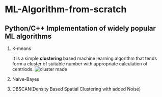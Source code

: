 # ML-Algorithm-from-scratch
## Python/C++ Implementation of widely popular ML algorithms


1. K-means

     It is a simple **clustering** based machine learning algorithm that tends form a cluster of suitable number with appropriate calculation of centriods.
     ![cluster made](https://media.geeksforgeeks.org/wp-content/uploads/20190812011831/Screenshot-2019-08-12-at-1.09.42-AM.png)
     
2. Naive-Bayes
3. DBSCAN(Density Based Spatial Clustering with added Noise)
